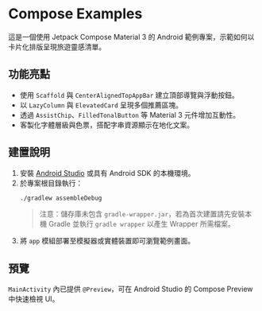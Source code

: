 # Compose Examples

這是一個使用 Jetpack Compose Material 3 的 Android 範例專案，示範如何以卡片化排版呈現旅遊靈感清單。

## 功能亮點
- 使用 `Scaffold` 與 `CenterAlignedTopAppBar` 建立頂部導覽與浮動按鈕。
- 以 `LazyColumn` 與 `ElevatedCard` 呈現多個推薦區塊。
- 透過 `AssistChip`、`FilledTonalButton` 等 Material 3 元件增加互動性。
- 客製化字體層級與色票，搭配字串資源顯示在地化文案。

## 建置說明
1. 安裝 [Android Studio](https://developer.android.com/studio) 或具有 Android SDK 的本機環境。
2. 於專案根目錄執行：
   ```bash
   ./gradlew assembleDebug
   ```
   > 注意：儲存庫未包含 `gradle-wrapper.jar`，若為首次建置請先安裝本機 Gradle 並執行 `gradle wrapper` 以產生 Wrapper 所需檔案。
3. 將 `app` 模組部署至模擬器或實體裝置即可瀏覽範例畫面。

## 預覽
`MainActivity` 內已提供 `@Preview`，可在 Android Studio 的 Compose Preview 中快速檢視 UI。
